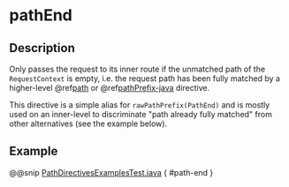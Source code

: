 <a id="pathend-java"></a>
# pathEnd

## Description

Only passes the request to its inner route if the unmatched path of the `RequestContext` is empty, i.e. the request
path has been fully matched by a higher-level @ref[path](path.md#path-java) or @ref[pathPrefix-java](pathPrefix.md#pathprefix-java) directive.

This directive is a simple alias for `rawPathPrefix(PathEnd)` and is mostly used on an
inner-level to discriminate "path already fully matched" from other alternatives (see the example below).

## Example

@@snip [PathDirectivesExamplesTest.java](../../../../../../../test/java/docs/http/javadsl/server/directives/PathDirectivesExamplesTest.java) { #path-end }